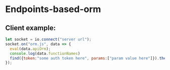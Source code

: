 # Endpoints-based-orm

## Client example:

```javascript
let socket = io.connect("server url");
socket.on("orm.js", data => {
  eval(data.apiOrm);
  console.log(data.functionNames)
  find({token:"some auth token here", params:["param value here"]}).then(data=>console.log(data))
});
```
